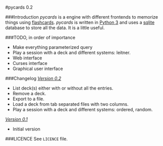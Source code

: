 #pycards 0.2

###Introduction
*pycards* is a engine with different frontends to memorize things using
[flashcards](http://en.wikipedia.org/wiki/Flashcard). *pycards* is written in
[Python 3](https://www.python.org) and uses a
[sqlite](https://www.sqlite.org/) database to store all the data. It is a
little useful.

###TODO, in order of importance
- Make everything parameterized query
- Play a session with a deck and different systems: leitner.
- Web interface
- Curses interface
- Graphical user interface

###Changelog
*[Version 0.2](https://github.com/dopefishh/pycards/releases/tag/v0.2)*
- List deck(s) either with or without all the entries.
- Remove a deck.
- Export to a file.
- Load a deck from tab separated files with two columns.
- Play a session with a deck and different systems: ordered, random.

*[Version 0.1](https://github.com/dopefishh/pycards/releases/tag/v0.1)*
- Initial version

###LICENCE
See ```LICENCE``` file.
